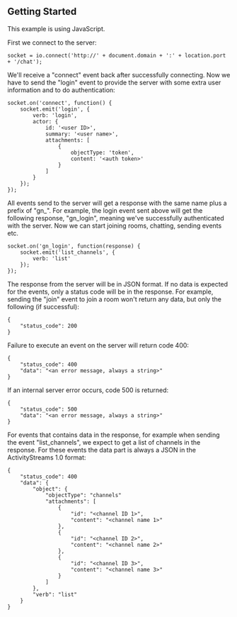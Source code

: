 ## Getting Started

This example is using JavaScript.

First we connect to the server:

    socket = io.connect('http://' + document.domain + ':' + location.port + '/chat');

We'll receive a "connect" event back after successfully connecting. Now we have to send the "login" event to provide the
server with some extra user information and to do authentication:

    socket.on('connect', function() {
        socket.emit('login', {
            verb: 'login',
            actor: {
                id: '<user ID>',
                summary: '<user name>',
                attachments: [
                    {
                        objectType: 'token',
                        content: '<auth token>'
                    }
                ]
            }
        });
    });
    
All events send to the server will get a response with the same name plus a prefix of "gn_". For example, the login 
event sent above will get the following response, "gn_login", meaning we've successfully authenticated with the server.
Now we can start joining rooms, chatting, sending events etc.

    socket.on('gn_login', function(response) {
        socket.emit('list_channels', {
            verb: 'list'
        });
    });
    
The response from the server will be in JSON format. If no data is expected for the events, only a status code will be
in the response. For example, sending the "join" event to join a room won't return any data, but only the following
(if successful):

    {
        "status_code": 200
    }
    
Failure to execute an event on the server will return code 400:

    {
        "status_code": 400
        "data": "<an error message, always a string>"
    }
    
If an internal server error occurs, code 500 is returned:

    {
        "status_code": 500
        "data": "<an error message, always a string>"
    }
    
For events that contains data in the response, for example when sending the event "list_channels", we expect to get a list
of channels in the response. For these events the data part is always a JSON in the ActivityStreams 1.0 format:

    {
        "status_code": 400
        "data": {       
            "object": {
                "objectType": "channels"
                "attachments": [
                    {
                        "id": "<channel ID 1>",
                        "content": "<channel name 1>"
                    },
                    {
                        "id": "<channel ID 2>",
                        "content": "<channel name 2>"
                    },
                    {
                        "id": "<channel ID 3>",
                        "content": "<channel name 3>"
                    }
                ]
            },
            "verb": "list"
        }
    }
